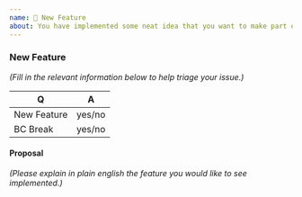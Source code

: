 ```yaml
---
name: 🎉 New Feature
about: You have implemented some neat idea that you want to make part of League\Csv? 🎩
---
```


<!--
Thank you for submitting new feature!
Pick the target branch based according to these criteria:
  * submitting a bugfix: target the lowest active stable branch: 2.6
  * submitting a new feature: target the master branch.
  * submitting a BC-breaking change: target the master branch
-->

### New Feature

_(Fill in the relevant information below to help triage your issue.)_

|    Q        |   A
|------------ | ------
| New Feature | yes/no
| BC Break    | yes/no


#### Proposal

_(Please explain in plain english the feature you would like to see implemented.)_
